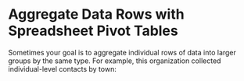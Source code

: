 # Aggregate Data Rows with Spreadsheet Pivot Tables

Sometimes your goal is to aggregate individual rows of data into larger groups by the same type. For example, this organization collected individual-level contacts by town:




